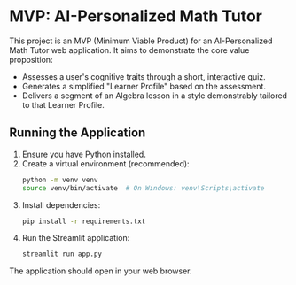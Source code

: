 # MVP: AI-Personalized Math Tutor

This project is an MVP (Minimum Viable Product) for an AI-Personalized Math Tutor web application.
It aims to demonstrate the core value proposition:
*   Assesses a user's cognitive traits through a short, interactive quiz.
*   Generates a simplified "Learner Profile" based on the assessment.
*   Delivers a segment of an Algebra lesson in a style demonstrably tailored to that Learner Profile.

## Running the Application

1.  Ensure you have Python installed.
2.  Create a virtual environment (recommended):
    ```bash
    python -m venv venv
    source venv/bin/activate  # On Windows: venv\Scripts\activate
    ```
3.  Install dependencies:
    ```bash
    pip install -r requirements.txt
    ```
4.  Run the Streamlit application:
    ```bash
    streamlit run app.py
    ```
The application should open in your web browser.